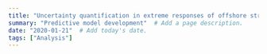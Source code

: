 ```yaml
---
title: "Uncertainty quantification in extreme responses of offshore structures"  # Add a page title.
summary: "Predictive model development"  # Add a page description.
date: "2020-01-21"  # Add today's date.
tags: ["Analysis"]
---
```



